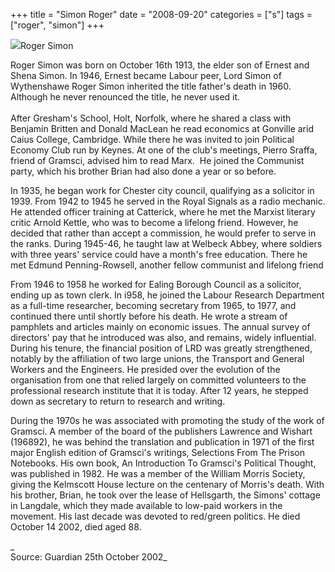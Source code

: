 +++
title = "Simon Roger"
date = "2008-09-20"
categories = ["s"]
tags = ["roger", "simon"]
+++

![](http://79.170.40.183/grahamstevenson.me.uk/images/stories/simon%20roger.jpg)Roger Simon

Roger Simon was born on October 16th 1913, the elder son of Ernest and Shena Simon. In 1946, Ernest became Labour peer, Lord Simon of Wythenshawe Roger Simon inherited the title father's death in 1960. Although he never renounced the title, he never used it.  
       
After Gresham's School, Holt, Norfolk, where he shared a class with Benjamin Britten and Donald MacLean he read economics at Gonville arid Caius College, Cambridge. While there he was invited to join Political Economy Club run by Keynes. At one of the club's meetings, Pierro Sraffa, friend of Gramsci, advised him to read Marx.  He joined the Communist party, which his brother Brian had also done a year or so before.

In 1935, he began work for Chester city council, qualifying as a solicitor in 1939. From 1942 to 1945 he served in the Royal Signals as a radio mechanic. He attended officer training at Catterick, where he met the Marxist literary critic Arnold Kettle, who was to become a lifelong friend. However, he decided that rather than accept a commission, he would prefer to serve in the ranks. During 1945-46, he taught law at Welbeck Abbey, where soldiers with three years' service could have a month's free education. There he met Edmund Penning-Rowsell, another fellow communist and lifelong friend

From 1946 to 1958 he worked for Ealing Borough Council as a solicitor, ending up as town clerk. In i958, he joined the Labour Research Department as a full-time researcher, becoming secretary from 1965, to 1977, and continued there until shortly before his death. He wrote a stream of pamphlets and articles mainly on economic issues. The annual survey of directors' pay that he introduced was also, and remains, widely influential. During his tenure, the financial position of LRD was greatly strengthened, notably by the affiliation of two large unions, the Transport and General Workers and the Engineers. He presided over the evolution of the organisation from one that relied largely on committed volunteers to the professional research institute that it is today. After 12 years, he stepped down as secretary to return to research and writing.

During the 1970s he was associated with promoting the study of the work of Gramsci. A member of the board of the publishers Lawrence and Wishart (196892), he was behind the translation and publication in 1971 of the first major English edition of Gramsci's writings, Selections From The Prison Notebooks. His own book, An Introduction To Gramsci's Political Thought, was published in 1982. He was a member of the William Morris Society, giving the Kelmscott House lecture on the centenary of Morris's death. With his brother, Brian, he took over the lease of Hellsgarth, the Simons' cottage in Langdale, which they made available to low-paid workers in the movement. His last decade was devoted to red/green politics. He died October 14 2002, died aged 88.

_  
Source: Guardian 25th October 2002_

